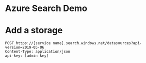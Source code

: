 # Azure Search Demo

# Add a storage 
```
POST https://[service name].search.windows.net/datasources?api-version=2019-05-06
Content-Type: application/json
api-key: [admin key]
```
